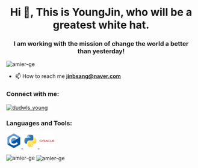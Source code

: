 <h1 align="center">Hi 👋, This is YoungJin, who will be a greatest white hat.</h1>
<h3 align="center">I am working with the mission of change the world a better than yesterday!</h3>

<p align="left"> <img src="https://komarev.com/ghpvc/?username=amier-ge&label=Profile%20views&color=0e75b6&style=flat" alt="amier-ge" /> </p>

- 📫 How to reach me **jinbsang@naver.com**

<h3 align="left">Connect with me:</h3>
<p align="left">
<a href="https://instagram.com/dudwls_young" target="blank"><img align="center" src="https://raw.githubusercontent.com/rahuldkjain/github-profile-readme-generator/master/src/images/icons/Social/instagram.svg" alt="dudwls_young" height="30" width="40" /></a>
</p>

<h3 align="left">Languages and Tools:</h3>
<p align="left"> <a href="https://www.cprogramming.com/" target="_blank" rel="noreferrer"> <img src="https://raw.githubusercontent.com/devicons/devicon/master/icons/c/c-original.svg" alt="c" width="40" height="40"/> </a> <a href="https://www.python.org" target="_blank" rel="noreferrer"> <img src="https://raw.githubusercontent.com/devicons/devicon/master/icons/python/python-original.svg" alt="python" width="40" height="40"/> </a> <a href="https://www.oracle.com/" target="_blank" rel="noreferrer"> <img src="https://raw.githubusercontent.com/devicons/devicon/master/icons/oracle/oracle-original.svg" alt="oracle" width="40" height="40"/> </a> </p>

<p><img align="left" src="https://github-readme-stats.vercel.app/api/top-langs?username=amier-ge&show_icons=true&locale=en&layout=compact" alt="amier-ge" /></p>

<p>&nbsp;<img align="center" src="https://github-readme-stats.vercel.app/api?username=amier-ge&show_icons=true&locale=en" alt="amier-ge" /></p>
 
